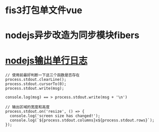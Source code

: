 
# fis3打包单文件vue


# nodejs异步改造为同步模块fibers


# [nodejs输出单行日志](https://nodejs.org/dist/latest-v4.x/docs/api/tty.html)
```
// 使用前最好判断一下这三个函数是否存在
process.stdout.clearLine();
process.stdout.cursorTo(0);
process.stdout.write(msg);

console.log(msg) == > process.stdout.write(msg + '\n')

// 输出区域的宽度和高度
process.stdout.on('resize', () => {
  console.log('screen size has changed!');
  console.log(`${process.stdout.columns}x${process.stdout.rows}`);
});
```